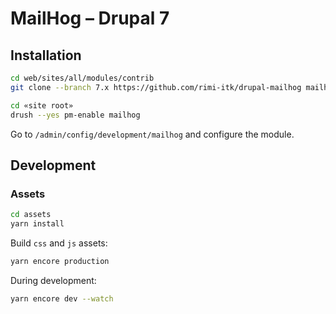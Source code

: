# MailHog – Drupal 7

## Installation

```sh
cd web/sites/all/modules/contrib
git clone --branch 7.x https://github.com/rimi-itk/drupal-mailhog mailhog
```

```sh
cd «site root»
drush --yes pm-enable mailhog
```

Go to `/admin/config/development/mailhog` and configure the module.

## Development

### Assets

```sh
cd assets
yarn install
```

Build `css` and `js` assets:

```sh
yarn encore production
```

During development:

```sh
yarn encore dev --watch
```

